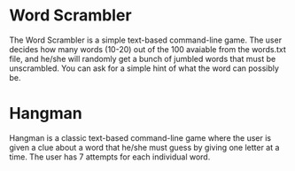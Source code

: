 # Word Scrambler

The Word Scrambler is a simple text-based command-line game. The user decides how many words (10-20) out of the 100 avaiable from the words.txt file, and he/she will randomly get a bunch of jumbled words that must be unscrambled. You can ask for a simple hint of what the word can possibly be. 

# Hangman
Hangman is a classic text-based command-line game where the user is given a clue about a word that he/she must guess by giving one letter at a time. The user has 7 attempts for each individual word. 
